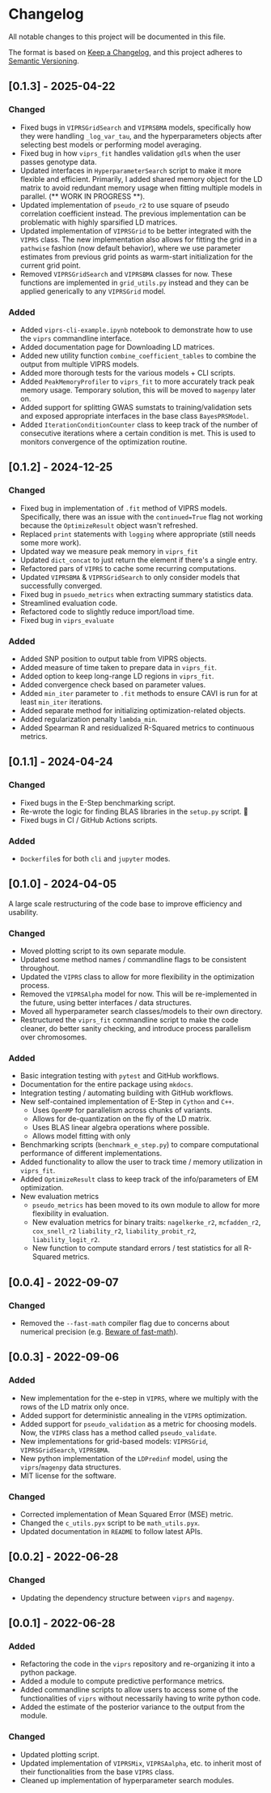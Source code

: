 # Changelog

All notable changes to this project will be documented in this file.

The format is based on [Keep a Changelog](https://keepachangelog.com/en/1.0.0/),
and this project adheres to [Semantic Versioning](https://semver.org/spec/v2.0.0.html).

## [0.1.3] - 2025-04-22

### Changed

- Fixed bugs in `VIPRSGridSearch` and `VIPRSBMA` models, specifically how they were handling `_log_var_tau`, 
and the hyperparameters objects after selecting best models or performing model averaging.
- Fixed bug in how `viprs_fit` handles validation `gdl`s when the user passes genotype data.
- Updated interfaces in `HyperparameterSearch` script to make it more flexible and efficient. Primarily, 
I added shared memory object for the LD matrix to avoid redundant memory usage when fitting multiple
models in parallel. (** WORK IN PROGRESS **).
- Updated implementation of `pseudo_r2` to use square of pseudo correlation coefficient instead. The previous 
implementation can be problematic with highly sparsified LD matrices.
- Updated implementation of `VIPRSGrid` to be better integrated with the `VIPRS` class. The new implementation
also allows for fitting the grid in a `pathwise` fashion (now default behavior), where we use 
parameter estimates from previous grid points as warm-start initialization for the current grid point.
- Removed `VIPRSGridSearch` and `VIPRSBMA` classes for now. These functions are implemented in `grid_utils.py` instead
and they can be applied generically to any `VIPRSGrid` model.

### Added

- Added `viprs-cli-example.ipynb` notebook to demonstrate how to use the `viprs` commandline interface.
- Added documentation page for Downloading LD matrices.
- Added new utility function `combine_coefficient_tables` to combine the output from multiple VIPRS models.
- Added more thorough tests for the various models + CLI scripts.
- Added `PeakMemoryProfiler` to `viprs_fit` to more accurately track peak memory usage. Temporary solution, 
this will be moved to `magenpy` later on.
- Added support for splitting GWAS sumstats to training/validation sets and exposed appropriate interfaces 
in the base class `BayesPRSModel`.
- Added `IterationConditionCounter` class to keep track of the number of consecutive iterations 
where a certain condition is met. This is used to monitors convergence of the optimization routine.

## [0.1.2] - 2024-12-25

### Changed

- Fixed bug in implementation of `.fit` method of VIPRS models. Specifically, 
there was an issue with the `continued=True` flag not working because the `OptimizeResult`
object wasn't refreshed.
- Replaced `print` statements with `logging` where appropriate (still needs some more work).
- Updated way we measure peak memory in `viprs_fit`
- Updated `dict_concat` to just return the element if there's a single entry.
- Refactored pars of `VIPRS` to cache some recurring computations.
- Updated `VIPRSBMA` & `VIPRSGridSearch` to only consider models that
successfully converged.
- Fixed bug in `psuedo_metrics` when extracting summary statistics data.
- Streamlined evaluation code.
- Refactored code to slightly reduce import/load time.
- Fixed bug in `viprs_evaluate`

### Added

- Added SNP position to output table from VIPRS objects.
- Added measure of time taken to prepare data in `viprs_fit`.
- Added option to keep long-range LD regions in `viprs_fit`.
- Added convergence check based on parameter values.
- Added `min_iter` parameter to `.fit` methods to ensure CAVI is run for at least `min_iter` iterations.
- Added separate method for initializing optimization-related objects.
- Added regularization penalty `lambda_min`.
- Added Spearman R and residualized R-Squared metrics to continuous metrics.

## [0.1.1] - 2024-04-24

### Changed

- Fixed bugs in the E-Step benchmarking script.
- Re-wrote the logic for finding BLAS libraries in the `setup.py` script. :crossed_fingers:
- Fixed bugs in CI / GitHub Actions scripts.

### Added

- `Dockerfile`s for both `cli` and `jupyter` modes.

## [0.1.0] - 2024-04-05

A large scale restructuring of the code base to improve efficiency and usability.

### Changed

- Moved plotting script to its own separate module.
- Updated some method names / commandline flags to be consistent throughout.
- Updated the `VIPRS` class to allow for more flexibility in the optimization process.
- Removed the `VIPRSAlpha` model for now. This will be re-implemented in the future, 
using better interfaces / data structures.
- Moved all hyperparameter search classes/models to their own directory.
- Restructured the `viprs_fit` commandline script to make the code cleaner, 
do better sanity checking, and introduce process parallelism over chromosomes.

### Added

- Basic integration testing with `pytest` and GitHub workflows.
- Documentation for the entire package using `mkdocs`.
- Integration testing / automating building with GitHub workflows.
- New self-contained implementation of E-Step in `Cython` and `C++`.
  - Uses `OpenMP` for parallelism across chunks of variants.
  - Allows for de-quantization on the fly of the LD matrix.
  - Uses BLAS linear algebra operations where possible.
  - Allows model fitting with only 
- Benchmarking scripts (`benchmark_e_step.py`) to compare computational performance of different implementations.
- Added functionality to allow the user to track time / memory utilization in `viprs_fit`.
- Added `OptimizeResult` class to keep track of the info/parameters of EM optimization.
- New evaluation metrics
  - `pseudo_metrics` has been moved to its own module to allow for more flexibility in evaluation.
  - New evaluation metrics for binary traits: `nagelkerke_r2`, `mcfadden_r2`, 
  `cox_snell_r2` `liability_r2`, `liability_probit_r2`, `liability_logit_r2`.
  - New function to compute standard errors / test statistics for all R-Squared metrics.

## [0.0.4] - 2022-09-07

### Changed

- Removed the `--fast-math` compiler flag due to concerns about 
numerical precision (e.g. [Beware of fast-math](https://simonbyrne.github.io/notes/fastmath/)).

## [0.0.3] - 2022-09-06

### Added

- New implementation for the e-step in `VIPRS`, where we multiply with the rows of the
LD matrix only once.
- Added support for deterministic annealing in the `VIPRS` optimization.
- Added support for `pseudo_validation` as a metric for choosing models. Now, the
`VIPRS` class has a method called `pseudo_validate`.
- New implementations for grid-based models: `VIPRSGrid`, `VIPRSGridSearch`, `VIPRSBMA`.
- New python implementation of the `LDPredinf` model, using the `viprs`/`magenpy` 
data structures.
- MIT license for the software.

### Changed

- Corrected implementation of Mean Squared Error (MSE) metric.
- Changed the `c_utils.pyx` script to be `math_utils.pyx`.
- Updated documentation in `README` to follow latest APIs.

## [0.0.2] - 2022-06-28

### Changed

- Updating the dependency structure between `viprs` and `magenpy`.

## [0.0.1] - 2022-06-28

### Added

- Refactoring the code in the  `viprs` repository and re-organizing it into a python package.
- Added a module to compute predictive performance metrics.
- Added commandline scripts to allow users to access some of the functionalities of `viprs` without 
necessarily having to write python code.
- Added the estimate of the posterior variance to the output from the module.  

### Changed

- Updated plotting script.
- Updated implementation of `VIPRSMix`, `VIPRSAalpha`, etc. to inherit most 
of their functionalities from the base `VIPRS` class.
- Cleaned up implementation of hyperparameter search modules.

